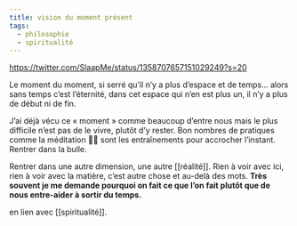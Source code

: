 ```yaml
---
title: vision du moment présent
tags:
  - philosophie
  - spiritualité
---
```


https://twitter.com/SlaapMe/status/1358707657151029249?s=20

Le moment du moment, si serré qu’il n’y a plus d’espace et de temps... alors sans temps c’est l’éternité, dans cet espace qui n’en est plus un, il n’y a plus de début ni de fin.

J’ai déjà vécu ce « moment » comme beaucoup d’entre nous mais le plus difficile n’est pas de le vivre, plutôt d’y rester. Bon nombres de pratiques comme la méditation 🧘‍♀️ sont les entraînements pour accrocher l’instant. Rentrer dans la bulle.

Rentrer dans une autre dimension, une autre [[réalité]]. Rien à voir avec ici, rien à voir avec la matière, c’est autre chose et au-delà des mots. **Très souvent je me demande pourquoi on fait ce que l’on fait plutôt que de nous entre-aider à sortir du temps.**

en lien avec [[spiritualité]].
